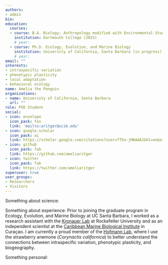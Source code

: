 ```yaml
---
authors:
- admin
bio:
education:
  courses:
  - course: B.A. Biology; Anthropology modified with Environmental Studies
    institution: Dartmouth College (2015)
    # year:
  - course: Ph.D. Ecology, Evolution, and Marine Biology
    institution: University of California, Santa Barbara (in progress)
    # year:
email: ""
interests:
- intraspecific variation
- phenotypic plasticity
- local adaptation
- behavioral ecology
name: Amelia the Penguin
organizations:
- name: University of California, Santa Barbara
  url: ""
role: PhD Student
social:
- icon: envelope
  icon_pack: fas
  link: 'mailto:aritger@ucsb.edu'
- icon: google-scholar
  icon_pack: ai
  link: https://scholar.google.com/citations?user=fTXo-jMAAAAJ&hl=en&oi=ao
- icon: github
  icon_pack: fab
  link: https://github.com/ameliaritger
- icon: twitter
  icon_pack: fab
  link: https://twitter.com/ameliaritger
superuser: true
user_groups:
- Researchers
- Visitors
---
```


Something about science:

Something about experience:
Prior to joining the graduate program in Ecology, Evolution, and Marine Biology at UC Santa Barbara, I worked as a research assistant with the 
<a href="https://www.rockefeller.edu/research/2280-kronauer-laboratory/" target="_blank">Kronauer Lab</a>
at Rockefeller University and as an independent scientist at the 
<a href="http://www.researchstationcarmabi.org/" target="_blank">Caribbean Marine Biological Institute</a>
in Curaçao. I am currently a proud member of the 
<a href="http://www.hofmannlab.com/" target="_blank">Hofmann Lab</a>, 
where I use the strawberry anemone (*Corynactis californica*) to better understand the connections between intraspecific variation, phenotypic plasticity, and biogeography.

Something personal:

